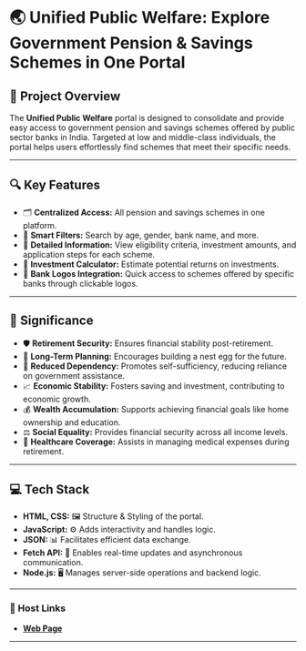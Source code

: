 
# 🌏 **Unified Public Welfare: Explore Government Pension & Savings Schemes in One Portal**

## 🚀 Project Overview  
The **Unified Public Welfare** portal is designed to consolidate and provide easy access to government pension and savings schemes offered by public sector banks in India. Targeted at low and middle-class individuals, the portal helps users effortlessly find schemes that meet their specific needs.

---

## 🔍 Key Features
- 🗂️ **Centralized Access:** All pension and savings schemes in one platform.
- 🎯 **Smart Filters:** Search by age, gender, bank name, and more.
- 📜 **Detailed Information:** View eligibility criteria, investment amounts, and application steps for each scheme.
- 🧮 **Investment Calculator:** Estimate potential returns on investments.
- 🏦 **Bank Logos Integration:** Quick access to schemes offered by specific banks through clickable logos.

---

## 🎯 Significance  
- 🛡️ **Retirement Security:** Ensures financial stability post-retirement.
- 📅 **Long-Term Planning:** Encourages building a nest egg for the future.
- 💪 **Reduced Dependency:** Promotes self-sufficiency, reducing reliance on government assistance.
- 📈 **Economic Stability:** Fosters saving and investment, contributing to economic growth.
- 💰 **Wealth Accumulation:** Supports achieving financial goals like home ownership and education.
- ⚖️ **Social Equality:** Provides financial security across all income levels.
- 🏥 **Healthcare Coverage:** Assists in managing medical expenses during retirement.

---

## 💻 Tech Stack
- **HTML, CSS:** 🖼️ Structure & Styling of the portal.
- **JavaScript:** ⚙️ Adds interactivity and handles logic.
- **JSON:** 📊 Facilitates efficient data exchange.
- **Fetch API:** 🔄 Enables real-time updates and asynchronous communication.
- **Node.js:** 🖥️ Manages server-side operations and backend logic.

---

### 🔗 Host Links 
- **[Web Page]([https://your-live-demo-link.com](https://sptyogesh.github.io/UPW/HOME/index.html))**

---
